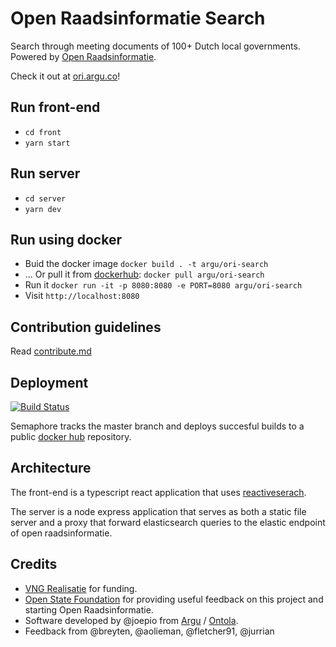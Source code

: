# Open Raadsinformatie Search

Search through meeting documents of 100+ Dutch local governments. Powered by [Open Raadsinformatie](http://openraadsinformatie.nl).

Check it out at [ori.argu.co](http://ori.argu.co)!

## Run front-end

- `cd front`
- `yarn start`

## Run server

- `cd server`
- `yarn dev`

## Run using docker

- Buid the docker image `docker build . -t argu/ori-search`
- ... Or pull it from [dockerhub](https://hub.docker.com/r/argu/ori-search): `docker pull argu/ori-search`
- Run it `docker run -it -p 8080:8080 -e PORT=8080 argu/ori-search`
- Visit `http://localhost:8080`

## Contribution guidelines

Read [contribute.md](/CONTRIBUTE.md)

## Deployment

[![Build Status](https://semaphoreci.com/api/v1/argu/ori-search-2/branches/master/badge.svg)](https://semaphoreci.com/argu/ori-search-2)

Semaphore tracks the master branch and deploys succesful builds to a public [docker hub](https://hub.docker.com/r/argu/ori-search) repository.

## Architecture

The front-end is a typescript react application that uses [reactiveserach](https://github.com/appbaseio/reactivesearch).

The server is a node express application that serves as both a static file server and a proxy that forward elasticsearch queries to the elastic endpoint of open raadsinformatie.

## Credits

- [VNG Realisatie](https://vngrealisatie.nl) for funding.
- [Open State Foundation](https://openstate.eu/nl/) for providing useful feedback on this project and starting Open Raadsinformatie.
- Software developed by @joepio from [Argu](https://argu.co) / [Ontola](https://ontola.io).
- Feedback from @breyten, @aolieman, @fletcher91, @jurrian
